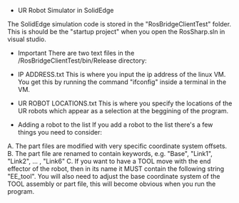 * UR Robot Simulator in SolidEdge

The SolidEdge simulation code is stored in the "RosBridgeClientTest" folder. 
This is should be the "startup project" when you open the RosSharp.sln in visual studio.

* Important
There are two text files in the /RosBridgeClientTest/bin/Release directory:

* IP ADDRESS.txt
This is where you input the ip address of the linux VM. You get this by running the command "ifconfig"
inside a terminal in the VM.

* UR ROBOT LOCATIONS.txt
This is where you specify the locations of the UR robots which appear as a selection at the beggining 
of the program.

* Adding a robot to the list
If you add a robot to the list there's a few things you need to consider:

A.	The part files are modified with very specific coordinate system offsets.
B.	The part file are renamed to contain keywords, e.g. "Base", "Link1", "Link2", ... , "Link6"
C.	If you want to have a TOOL move with the end effector of the robot, then in its name it MUST
	contain the following string "EE_tool". You will also need to adjust the base coordinate system
	of the TOOL assembly or part file, this will become obvious when you run the program.